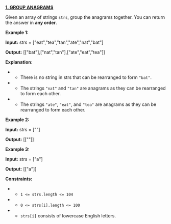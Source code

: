 [**1\. GROUP ANAGRAMS**](https://leetcode.com/problems/group-anagrams)

Given an array of strings `strs`, group the anagrams together. You can return the answer in **any order**.

**Example 1:**

**Input:** strs = \["eat","tea","tan","ate","nat","bat"\]

**Output:** \[\["bat"\],\["nat","tan"\],\["ate","eat","tea"\]\]

**Explanation:**

- - There is no string in strs that can be rearranged to form `"bat"`.
- - The strings `"nat"` and `"tan"` are anagrams as they can be rearranged to form each other.
- - The strings `"ate"`, `"eat"`, and `"tea"` are anagrams as they can be rearranged to form each other.

**Example 2:**

**Input:** strs = \[""\]

**Output:** \[\[""\]\]

**Example 3:**

**Input:** strs = \["a"\]

**Output:** \[\["a"\]\]

**Constraints:**

- - `1 <= strs.length <= 104`
- - `0 <= strs[i].length <= 100`
- - `strs[i]` consists of lowercase English letters.
